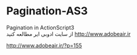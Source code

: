 # Pagination-AS3
Pagination in ActionScript3  
از سایت ادوبی ایر مطالعه کنید http://www.adobeair.ir

http://www.adobeair.ir/?p=155
